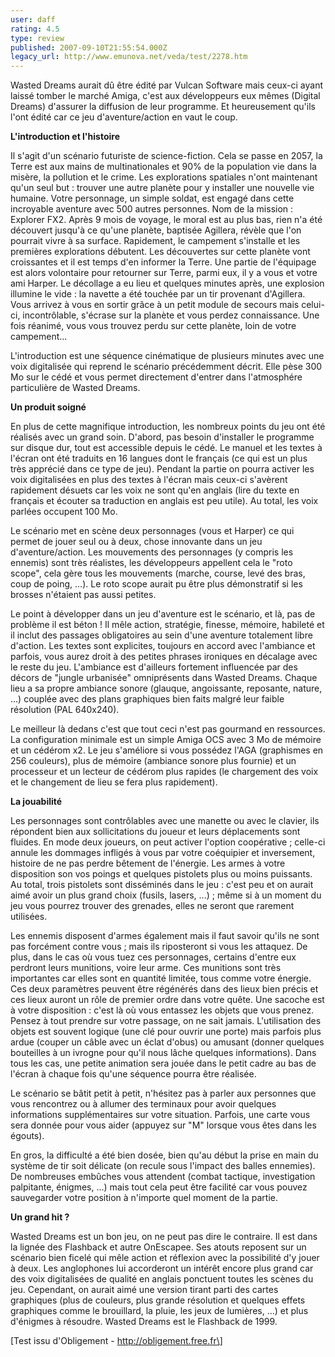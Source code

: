 ```yaml
---
user: daff
rating: 4.5
type: review
published: 2007-09-10T21:55:54.000Z
legacy_url: http://www.emunova.net/veda/test/2278.htm
---
```

Wasted Dreams aurait dû être édité par Vulcan Software mais ceux-ci ayant laissé tomber le marché Amiga, c'est aux développeurs eux mêmes (Digital Dreams) d'assurer la diffusion de leur programme. Et heureusement qu'ils l'ont édité car ce jeu d'aventure/action en vaut le coup.  

  

**L'introduction et l'histoire**  

  

Il s'agit d'un scénario futuriste de science-fiction. Cela se passe en 2057, la Terre est aux mains de multinationales et 90% de la population vie dans la misère, la pollution et le crime. Les explorations spatiales n'ont maintenant qu'un seul but : trouver une autre planète pour y installer une nouvelle vie humaine. Votre personnage, un simple soldat, est engagé dans cette incroyable aventure avec 500 autres personnes. Nom de la mission : Explorer FX2\. Après 9 mois de voyage, le moral est au plus bas, rien n'a été découvert jusqu'à ce qu'une planète, baptisée Agillera, révèle que l'on pourrait vivre à sa surface. Rapidement, le campement s'installe et les premières explorations débutent. Les découvertes sur cette planète vont croissantes et il est temps d'en informer la Terre. Une partie de l'équipage est alors volontaire pour retourner sur Terre, parmi eux, il y a vous et votre ami Harper. Le décollage a eu lieu et quelques minutes après, une explosion illumine le vide : la navette a été touchée par un tir provenant d'Agillera. Vous arrivez à vous en sortir grâce à un petit module de secours mais celui-ci, incontrôlable, s'écrase sur la planète et vous perdez connaissance. Une fois réanimé, vous vous trouvez perdu sur cette planète, loin de votre campement...  

  

L'introduction est une séquence cinématique de plusieurs minutes avec une voix digitalisée qui reprend le scénario précédemment décrit. Elle pèse 300 Mo sur le cédé et vous permet directement d'entrer dans l'atmosphére particulière de Wasted Dreams.  

  

**Un produit soigné**  

  

En plus de cette magnifique introduction, les nombreux points du jeu ont été réalisés avec un grand soin. D'abord, pas besoin d'installer le programme sur disque dur, tout est accessible depuis le cédé. Le manuel et les textes à l'écran ont été traduits en 16 langues dont le français (ce qui est un plus très apprécié dans ce type de jeu). Pendant la partie on pourra activer les voix digitalisées en plus des textes à l'écran mais ceux-ci s'avèrent rapidement désuets car les voix ne sont qu'en anglais (lire du texte en français et écouter sa traduction en anglais est peu utile). Au total, les voix parlées occupent 100 Mo.  

  

Le scénario met en scène deux personnages (vous et Harper) ce qui permet de jouer seul ou à deux, chose innovante dans un jeu d'aventure/action. Les mouvements des personnages (y compris les ennemis) sont très réalistes, les développeurs appellent cela le "roto scope", cela gère tous les mouvements (marche, course, levé des bras, coup de poing, ...). Le roto scope aurait pu être plus démonstratif si les brosses n'étaient pas aussi petites.  

  

Le point à développer dans un jeu d'aventure est le scénario, et là, pas de problème il est béton ! Il mêle action, stratégie, finesse, mémoire, habileté et il inclut des passages obligatoires au sein d'une aventure totalement libre d'action. Les textes sont explicites, toujours en accord avec l'ambiance et parfois, vous aurez droit à des petites phrases ironiques en décalage avec le reste du jeu. L'ambiance est d'ailleurs fortement influencée par des décors de "jungle urbanisée" omniprésents dans Wasted Dreams. Chaque lieu a sa propre ambiance sonore (glauque, angoissante, reposante, nature, ...) couplée avec des plans graphiques bien faits malgré leur faible résolution (PAL 640x240).  

  

Le meilleur là dedans c'est que tout ceci n'est pas gourmand en ressources. La configuration minimale est un simple Amiga OCS avec 3 Mo de mémoire et un cédérom x2\. Le jeu s'améliore si vous possédez l'AGA (graphismes en 256 couleurs), plus de mémoire (ambiance sonore plus fournie) et un processeur et un lecteur de cédérom plus rapides (le chargement des voix et le changement de lieu se fera plus rapidement).  

  

**La jouabilité**  

  

Les personnages sont contrôlables avec une manette ou avec le clavier, ils répondent bien aux sollicitations du joueur et leurs déplacements sont fluides. En mode deux joueurs, on peut activer l'option coopérative ; celle-ci annule les dommages infligés à vous par votre coéquipier et inversement, histoire de ne pas perdre bêtement de l'énergie. Les armes à votre disposition son vos poings et quelques pistolets plus ou moins puissants. Au total, trois pistolets sont disséminés dans le jeu : c'est peu et on aurait aimé avoir un plus grand choix (fusils, lasers, ...) ; même si à un moment du jeu vous pourrez trouver des grenades, elles ne seront que rarement utilisées.  

  

Les ennemis disposent d'armes également mais il faut savoir qu'ils ne sont pas forcément contre vous ; mais ils riposteront si vous les attaquez. De plus, dans le cas où vous tuez ces personnages, certains d'entre eux perdront leurs munitions, voire leur arme. Ces munitions sont très importantes car elles sont en quantité limitée, tous comme votre énergie. Ces deux paramètres peuvent être régénérés dans des lieux bien précis et ces lieux auront un rôle de premier ordre dans votre quête. Une sacoche est à votre disposition : c'est là où vous entassez les objets que vous prenez. Pensez à tout prendre sur votre passage, on ne sait jamais. L'utilisation des objets est souvent logique (une clé pour ouvrir une porte) mais parfois plus ardue (couper un câble avec un éclat d'obus) ou amusant (donner quelques bouteilles à un ivrogne pour qu'il nous lâche quelques informations). Dans tous les cas, une petite animation sera jouée dans le petit cadre au bas de l'écran à chaque fois qu'une séquence pourra être réalisée.  

  

Le scénario se bâtit petit à petit, n'hésitez pas à parler aux personnes que vous rencontrez ou à allumer des terminaux pour avoir quelques informations supplémentaires sur votre situation. Parfois, une carte vous sera donnée pour vous aider (appuyez sur "M" lorsque vous êtes dans les égouts).  

  

En gros, la difficulté a été bien dosée, bien qu'au début la prise en main du système de tir soit délicate (on recule sous l'impact des balles ennemies). De nombreuses embûches vous attendent (combat tactique, investigation palpitante, énigmes, ...) mais tout cela peut être facilité car vous pouvez sauvegarder votre position à n'importe quel moment de la partie.  

  

**Un grand hit ?**  

  

Wasted Dreams est un bon jeu, on ne peut pas dire le contraire. Il est dans la lignée des Flashback et autre OnEscapee. Ses atouts reposent sur un scénario bien ficelé qui mêle action et réflexion avec la possibilité d'y jouer à deux. Les anglophones lui accorderont un intérêt encore plus grand car des voix digitalisées de qualité en anglais ponctuent toutes les scènes du jeu. Cependant, on aurait aimé une version tirant parti des cartes graphiques (plus de couleurs, plus grande résolution et quelques effets graphiques comme le brouillard, la pluie, les jeux de lumières, ...) et plus d'énigmes à résoudre. Wasted Dreams est le Flashback de 1999\.  

  

\[Test issu d'Obligement - http://obligement.free.fr\]